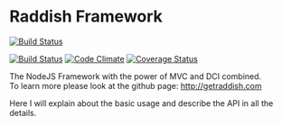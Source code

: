 Raddish Framework
=================

[![Build Status](http://getraddish.com/assets/images/logo.svg)](http://getraddish.com)

  

[![Build Status](https://api.travis-ci.org/JaspervRijbroek/raddish.svg)](https://travis-ci.org/JaspervRijbroek/raddish)
[![Code Climate](https://codeclimate.com/github/JaspervRijbroek/raddish.png)](https://codeclimate.com/github/JaspervRijbroek/raddish)
[![Coverage Status](https://coveralls.io/repos/JaspervRijbroek/raddish/badge.png?branch=develop)](https://coveralls.io/r/JaspervRijbroek/raddish?branch=develop)

The NodeJS Framework with the power of MVC and DCI combined.  
To learn more please look at the github page: http://getraddish.com  
  
Here I will explain about the basic usage and describe the API in all the details.